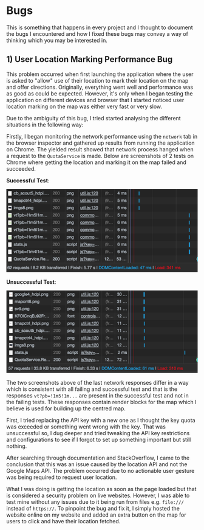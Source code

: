 # Bugs

This is something that happens in every project and I thought to document the bugs I encountered and how I fixed these bugs may convey a way of thinking which you may be interested in.

## 1) User Location Marking Performance Bug

This problem occurred when first launching the application where the user is asked to "allow" use of their location to mark their location on the map and offer directions. Originally, everything went well and performance was as good as could be expected. However, it's only when I began testing the application on different devices and browser that I started noticed user location marking on the map was either very fast or very slow.

Due to the ambiguity of this bug, I tried started analysing the different situations in the following way:

Firstly, I began monitoring the network performance using the `network` tab in the browser inspector and gathered up results from running the application on Chrome. The yielded result showed that network process hanged when a request to the `QuotaService` is made. Below are screenshots of 2 tests on Chrome where getting the location and marking it on the map failed and succeeded.

**Successful Test**:

![Chrome Successful Test](./assets/ChromeBugTestGood.png)

**Unsuccessful Test**:

![Chrome Successful Test](./assets/ChromeBugTestBad.png)

The two screenshots above of the last network responses differ in a way which is consistent with all failing and successful test and that is the responses `vt?pb=!1m5!1m...` are present in the successful test and not in the failing tests. These responses contain render blocks for the map which I believe is used for building up the centred map.

First, I tried replacing the API key with a new one as I thought the key quota was exceeded or something went wrong with the key. That was unsuccessful so, I dug deeper and tried tweaking the API key restrictions and configurations to see if I forgot to set up something important but still nothing.

After searching through documentation and StackOverflow, I came to the conclusion that this was an issue caused by the location API and not the Google Maps API. The problem occurred due to no actionable user gesture was being required to request user location.

What I was doing is getting the location as soon as the page loaded but that is considered a security problem on live websites. However, I was able to test mine without any issues due to it being run from files e.g. `file:///` instead of `https://`. To pinpoint the bug and fix it, I simply hosted the website online on my website and added an extra button on the map for users to click and have their location fetched.

